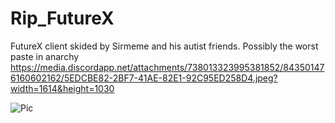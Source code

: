 # Rip_FutureX
FutureX client skided by Sirmeme and his autist friends. Possibly the worst paste in anarchy
https://media.discordapp.net/attachments/738013323995381852/843501476160602162/5EDCBE82-2BF7-41AE-82E1-92C95ED258D4.jpeg?width=1614&height=1030

![Pic](https://media.discordapp.net/attachments/738013323995381852/843501476160602162/5EDCBE82-2BF7-41AE-82E1-92C95ED258D4.jpeg?width=1614&height=1030)

